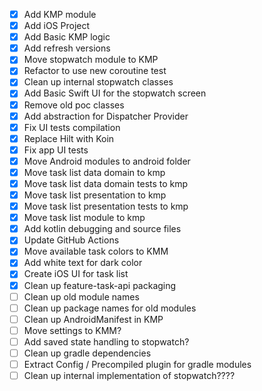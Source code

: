 - [x] Add KMP module
- [x] Add iOS Project
- [x] Add Basic KMP logic
- [x] Add refresh versions
- [x] Move stopwatch module to KMP
- [x] Refactor to use new coroutine test
- [x] Clean up internal stopwatch classes
- [x] Add Basic Swift UI for the stopwatch screen
- [x] Remove old poc classes
- [x] Add abstraction for Dispatcher Provider
- [x] Fix UI tests compilation
- [x] Replace Hilt with Koin
- [x] Fix app UI tests
- [x] Move Android modules to android folder
- [x] Move task list data domain to kmp
- [x] Move task list data domain tests to kmp
- [x] Move task list presentation to kmp
- [x] Move task list presentation tests to kmp
- [x] Move task list module to kmp
- [x] Add kotlin debugging and source files
- [x] Update GitHub Actions
- [x] Move available task colors to KMM
- [x] Add white text for dark color
- [x] Create iOS UI for task list
- [x] Clean up feature-task-api packaging
- [ ] Clean up old module names
- [ ] Clean up package names for old modules
- [ ] Clean up AndroidManifest in KMP
- [ ] Move settings to KMM?
- [ ] Add saved state handling to stopwatch?
- [ ] Clean up gradle dependencies
- [ ] Extract Config / Precompiled plugin for gradle modules
- [ ] Clean up internal implementation of stopwatch????
